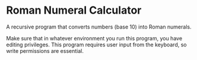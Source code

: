 # Roman Numeral Calculator

A recursive program that converts numbers (base 10) into Roman numerals.


Make sure that in whatever environment you run this program, you have editing privileges. This program requires user input from the keyboard, so write permissions are essential.